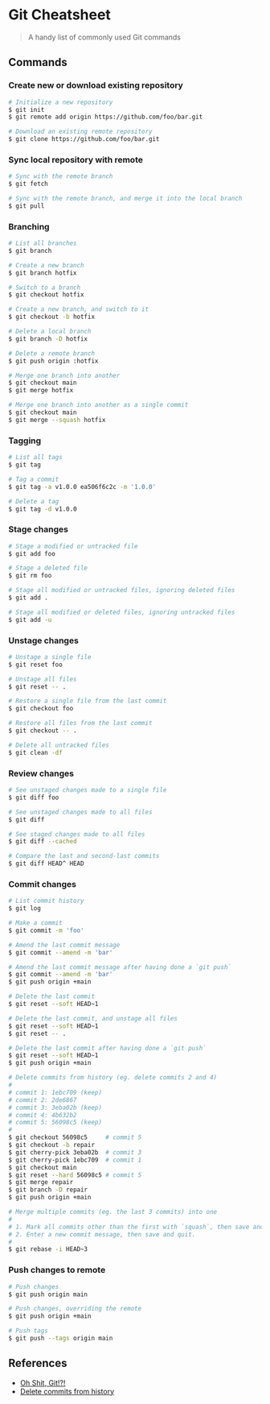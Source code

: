 # Git Cheatsheet

> A handy list of commonly used Git commands

## Commands

### Create new or download existing repository

```sh
# Initialize a new repository
$ git init
$ git remote add origin https://github.com/foo/bar.git

# Download an existing remote repository
$ git clone https://github.com/foo/bar.git
```

### Sync local repository with remote

```sh
# Sync with the remote branch
$ git fetch

# Sync with the remote branch, and merge it into the local branch
$ git pull
```

### Branching

```sh
# List all branches
$ git branch

# Create a new branch
$ git branch hotfix

# Switch to a branch
$ git checkout hotfix

# Create a new branch, and switch to it
$ git checkout -b hotfix

# Delete a local branch
$ git branch -D hotfix

# Delete a remote branch
$ git push origin :hotfix

# Merge one branch into another
$ git checkout main
$ git merge hotfix

# Merge one branch into another as a single commit
$ git checkout main
$ git merge --squash hotfix
```

### Tagging

```sh
# List all tags
$ git tag

# Tag a commit
$ git tag -a v1.0.0 ea506f6c2c -m '1.0.0'

# Delete a tag
$ git tag -d v1.0.0
```

### Stage changes

```sh
# Stage a modified or untracked file
$ git add foo

# Stage a deleted file
$ git rm foo

# Stage all modified or untracked files, ignoring deleted files
$ git add .

# Stage all modified or deleted files, ignoring untracked files
$ git add -u
```

### Unstage changes

```sh
# Unstage a single file
$ git reset foo

# Unstage all files
$ git reset -- .

# Restore a single file from the last commit
$ git checkout foo

# Restore all files from the last commit
$ git checkout -- .

# Delete all untracked files
$ git clean -df
```

### Review changes

```sh
# See unstaged changes made to a single file
$ git diff foo

# See unstaged changes made to all files
$ git diff

# See staged changes made to all files
$ git diff --cached

# Compare the last and second-last commits
$ git diff HEAD^ HEAD
```

### Commit changes

```sh
# List commit history
$ git log

# Make a commit
$ git commit -m 'foo'

# Amend the last commit message
$ git commit --amend -m 'bar'

# Amend the last commit message after having done a `git push`
$ git commit --amend -m 'bar'
$ git push origin +main

# Delete the last commit
$ git reset --soft HEAD~1

# Delete the last commit, and unstage all files
$ git reset --soft HEAD~1
$ git reset -- .

# Delete the last commit after having done a `git push`
$ git reset --soft HEAD~1
$ git push origin +main

# Delete commits from history (eg. delete commits 2 and 4)
#
# commit 1: 1ebc709 (keep)
# commit 2: 2de6867
# commit 3: 3eba02b (keep)
# commit 4: 4b632b2
# commit 5: 56098c5 (keep)
#
$ git checkout 56098c5     # commit 5
$ git checkout -b repair
$ git cherry-pick 3eba02b  # commit 3
$ git cherry-pick 1ebc709  # commit 1
$ git checkout main
$ git reset --hard 56098c5 # commit 5
$ git merge repair
$ git branch -D repair
$ git push origin +main

# Merge multiple commits (eg. the last 3 commits) into one
#
# 1. Mark all commits other than the first with `squash`, then save and quit.
# 2. Enter a new commit message, then save and quit.
#
$ git rebase -i HEAD~3
```

### Push changes to remote

```sh
# Push changes
$ git push origin main

# Push changes, overriding the remote
$ git push origin +main

# Push tags
$ git push --tags origin main
```

## References

- [Oh Shit, Git!?!](https://ohshitgit.com/)
- [Delete commits from history](https://stackoverflow.com/a/46049102)
